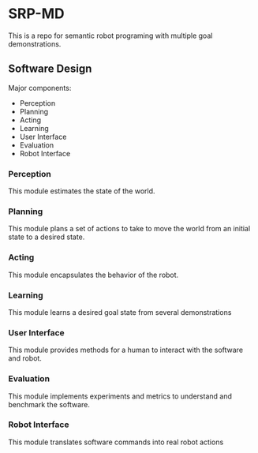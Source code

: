 # SRP-MD
This is a repo for semantic robot programing with multiple goal demonstrations.

## Software Design
Major components:
* Perception
* Planning
* Acting
* Learning
* User Interface
* Evaluation
* Robot Interface

### Perception
This module estimates the state of the world.

### Planning
This module plans a set of actions to take to move the world from an initial state to a desired state.

### Acting
This module encapsulates the behavior of the robot.

### Learning
This module learns a desired goal state from several demonstrations

### User Interface
This module provides methods for a human to interact with the software and robot.

### Evaluation
This module implements experiments and metrics to understand and benchmark the software.

### Robot Interface
This module translates software commands into real robot actions
